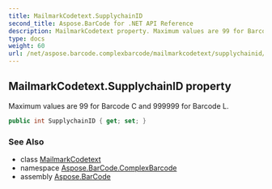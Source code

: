```yaml
---
title: MailmarkCodetext.SupplychainID
second_title: Aspose.BarCode for .NET API Reference
description: MailmarkCodetext property. Maximum values are 99 for Barcode C and 999999 for Barcode L
type: docs
weight: 60
url: /net/aspose.barcode.complexbarcode/mailmarkcodetext/supplychainid/
---
```

## MailmarkCodetext.SupplychainID property

Maximum values are 99 for Barcode C and 999999 for Barcode L.

```csharp
public int SupplychainID { get; set; }
```

### See Also

* class [MailmarkCodetext](../)
* namespace [Aspose.BarCode.ComplexBarcode](../../../aspose.barcode.complexbarcode/)
* assembly [Aspose.BarCode](../../../)


